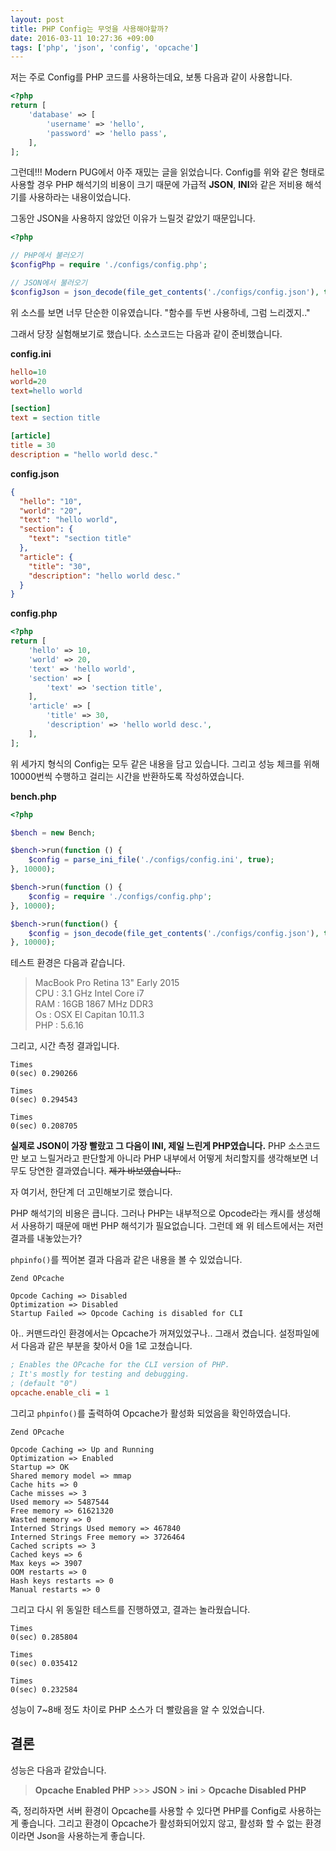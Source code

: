 ```yaml
---
layout: post
title: PHP Config는 무엇을 사용해야할까?
date: 2016-03-11 10:27:36 +09:00
tags: ['php', 'json', 'config', 'opcache']
---
```


저는 주로 Config를 PHP 코드를 사용하는데요, 보통 다음과 같이 사용합니다.

```php
<?php
return [
    'database' => [
        'username' => 'hello',
        'password' => 'hello pass',
    ],
];
```

그런데!!! Modern PUG에서 아주 재밌는 글을 읽었습니다. Config를 위와 같은 형태로
사용할 경우 PHP 해석기의 비용이 크기 때문에 가급적 **JSON**, **INI**와 같은
저비용 해석기를 사용하라는 내용이었습니다.

그동안 JSON을 사용하지 않았던 이유가 느릴것 같았기 때문입니다.

```php
<?php

// PHP에서 불러오기
$configPhp = require './configs/config.php';

// JSON에서 불러오기
$configJson = json_decode(file_get_contents('./configs/config.json'), true);
```

위 소스를 보면 너무 단순한 이유였습니다. "함수를 두번 사용하네, 그럼 느리겠지.."

그래서 당장 실험해보기로 했습니다. 소스코드는 다음과 같이 준비했습니다.

**config.ini**

```ini
hello=10
world=20
text=hello world

[section]
text = section title

[article]
title = 30
description = "hello world desc."
```

**config.json**

```json
{
  "hello": "10",
  "world": "20",
  "text": "hello world",
  "section": {
    "text": "section title"
  },
  "article": {
    "title": "30",
    "description": "hello world desc."
  }
}
```

**config.php**

```php
<?php
return [
    'hello' => 10,
    'world' => 20,
    'text' => 'hello world',
    'section' => [
        'text' => 'section title',
    ],
    'article' => [
        'title' => 30,
        'description' => 'hello world desc.',
    ],
];
```

위 세가지 형식의 Config는 모두 같은 내용을 담고 있습니다. 그리고 성능 체크를
위해 10000번씩 수행하고 걸리는 시간을 반환하도록 작성하였습니다.

**bench.php**

```php
<?php

$bench = new Bench;

$bench->run(function () {
    $config = parse_ini_file('./configs/config.ini', true);
}, 10000);

$bench->run(function () {
    $config = require './configs/config.php';
}, 10000);

$bench->run(function() {
    $config = json_decode(file_get_contents('./configs/config.json'), true);
}, 10000);
```

테스트 환경은 다음과 같습니다.

> MacBook Pro Retina 13" Early 2015  
> CPU : 3.1 GHz Intel Core i7  
> RAM : 16GB 1867 MHz DDR3  
> Os : OSX El Capitan 10.11.3  
> PHP : 5.6.16

그리고, 시간 측정 결과입니다.

```
Times
0(sec) 0.290266

Times
0(sec) 0.294543

Times
0(sec) 0.208705
```

**실제로 JSON이 가장 빨랐고 그 다음이 INI, 제일 느린게 PHP였습니다.**
PHP 소스코드만 보고 느릴거라고 판단할게 아니라 PHP 내부에서 어떻게 처리할지를
생각해보면 너무도 당연한 결과였습니다. ~~제가 바보였습니다..~~

자 여기서, 한단계 더 고민해보기로 했습니다.

PHP 해석기의 비용은 큽니다. 그러나 PHP는 내부적으로 Opcode라는 캐시를 생성해서
사용하기 때문에 매번 PHP 해석기가 필요없습니다. 그런데 왜 위 테스트에서는
저런 결과를 내놓았는가?

`phpinfo()`를 찍어본 결과 다음과 같은 내용을 볼 수 있었습니다.

```
Zend OPcache

Opcode Caching => Disabled
Optimization => Disabled
Startup Failed => Opcode Caching is disabled for CLI
```

아.. 커맨드라인 환경에서는 Opcache가 꺼져있었구나.. 그래서 켰습니다.
설정파일에서 다음과 같은 부분을 찾아서 0을 1로 고쳤습니다.

```ini
; Enables the OPcache for the CLI version of PHP.
; It's mostly for testing and debugging.
; (default "0")
opcache.enable_cli = 1

```

그리고 `phpinfo()`를 출력하여 Opcache가 활성화 되었음을 확인하였습니다.

```
Zend OPcache

Opcode Caching => Up and Running
Optimization => Enabled
Startup => OK
Shared memory model => mmap
Cache hits => 0
Cache misses => 3
Used memory => 5487544
Free memory => 61621320
Wasted memory => 0
Interned Strings Used memory => 467840
Interned Strings Free memory => 3726464
Cached scripts => 3
Cached keys => 6
Max keys => 3907
OOM restarts => 0
Hash keys restarts => 0
Manual restarts => 0
```

그리고 다시 위 동일한 테스트를 진행하였고, 결과는 놀라웠습니다.

```
Times
0(sec) 0.285804

Times
0(sec) 0.035412

Times
0(sec) 0.232584
```

성능이 7~8배 정도 차이로 PHP 소스가 더 빨랐음을 알 수 있었습니다.

## 결론

성능은 다음과 같았습니다.

> **Opcache Enabled PHP** >>> **JSON** > **ini** > **Opcache Disabled PHP**

즉, 정리하자면 서버 환경이 Opcache를 사용할 수 있다면 PHP를 Config로 사용하는게
좋습니다. 그리고 환경이 Opcache가 활성화되어있지 않고, 활성화 할 수 없는
환경이라면 Json을 사용하는게 좋습니다.
